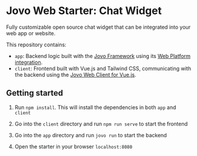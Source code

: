 # Jovo Web Starter: Chat Widget

Fully customizable open source chat widget that can be integrated into your web app or website.

This repository contains:
* `app`: Backend logic built with the [Jovo Framework](https://github.com/jovotech/jovo-framework) using its [Web Platform integration](https://github.com/jovotech/jovo-framework/tree/master/jovo-platforms/jovo-platform-web).
* `client`: Frontend built with Vue.js and Tailwind CSS, communicating with the backend using the [Jovo Web Client for Vue.js](https://github.com/jovotech/jovo-framework/tree/master/jovo-clients/jovo-client-web-vue).

## Getting started

1. Run `npm install`. This will install the dependencies in both `app` and `client`

2. Go into the `client` directory and run `npm run serve` to start the frontend

3. Go into the `app` directory and run `jovo run` to start the backend

4. Open the starter in your browser `localhost:8080`
